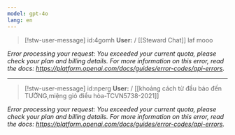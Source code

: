 ```yaml
---
model: gpt-4o
lang: en
---
```


<!--STW ID:4gomh,ROLE:user,COMMAND: -->
>[!stw-user-message] id:4gomh
>**User:** / [[Steward Chat]] laf mooo


<!--STW ID:3vvuj,ROLE:steward-->
*Error processing your request: You exceeded your current quota, please check your plan and billing details. For more information on this error, read the docs: https://platform.openai.com/docs/guides/error-codes/api-errors.*

---

<!--STW ID:nperg,ROLE:user,COMMAND: -->
>[!stw-user-message] id:nperg
>**User:** / [[khoảng cách từ đầu báo đến TƯỜNG,miệng gió điều hòa-TCVN5738-2021]]


<!--STW ID:3y5rz,ROLE:steward-->
*Error processing your request: You exceeded your current quota, please check your plan and billing details. For more information on this error, read the docs: https://platform.openai.com/docs/guides/error-codes/api-errors.*